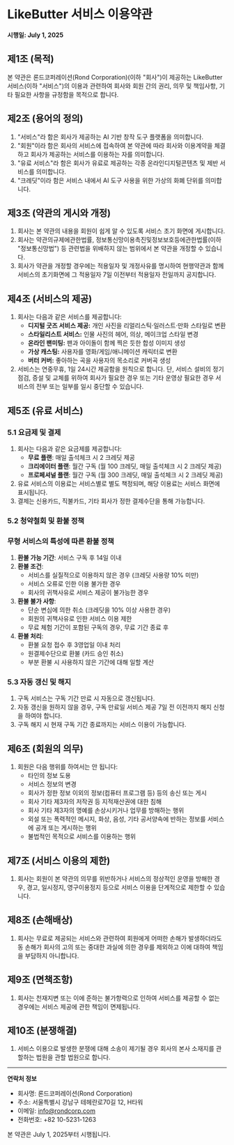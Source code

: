 # **LikeButter 서비스 이용약관**

**시행일: July 1, 2025**

## **제1조 (목적)**

본 약관은 론드코퍼레이션(Rond Corporation)(이하 "회사")이 제공하는 LikeButter 서비스(이하 "서비스")의 이용과 관련하여 회사와 회원 간의 권리, 의무 및 책임사항, 기타 필요한 사항을 규정함을 목적으로 합니다.

## **제2조 (용어의 정의)**

1. "서비스"라 함은 회사가 제공하는 AI 기반 창작 도구 플랫폼을 의미합니다.
2. "회원"이라 함은 회사의 서비스에 접속하여 본 약관에 따라 회사와 이용계약을 체결하고 회사가 제공하는 서비스를 이용하는 자를 의미합니다.
3. "유료 서비스"라 함은 회사가 유료로 제공하는 각종 온라인디지털콘텐츠 및 제반 서비스를 의미합니다.
4. "크레딧"이라 함은 서비스 내에서 AI 도구 사용을 위한 가상의 화폐 단위를 의미합니다.

## **제3조 (약관의 게시와 개정)**

1. 회사는 본 약관의 내용을 회원이 쉽게 알 수 있도록 서비스 초기 화면에 게시합니다.
2. 회사는 약관의규제에관한법률, 정보통신망이용촉진및정보보호등에관한법률(이하 "정보통신망법") 등 관련법을 위배하지 않는 범위에서 본 약관을 개정할 수 있습니다.
3. 회사가 약관을 개정할 경우에는 적용일자 및 개정사유를 명시하여 현행약관과 함께 서비스의 초기화면에 그 적용일자 7일 이전부터 적용일자 전일까지 공지합니다.

## **제4조 (서비스의 제공)**

1. 회사는 다음과 같은 서비스를 제공합니다:
   - **디지털 굿즈 서비스 제공:** 개인 사진을 리얼리스틱·일러스트·만화 스타일로 변환
   - **스타일리스트 서비스:** 인물 사진의 헤어, 의상, 메이크업 스타일 변경
   - **온라인 팬미팅:** 팬과 아이돌이 함께 찍은 듯한 합성 이미지 생성
   - **가상 캐스팅:** 사용자를 영화/게임/애니메이션 캐릭터로 변환
   - **버터 커버:** 좋아하는 곡을 사용자의 목소리로 커버곡 생성
2. 서비스는 연중무휴, 1일 24시간 제공함을 원칙으로 합니다. 단, 서비스 설비의 정기점검, 증설 및 교체를 위하여 회사가 필요한 경우 또는 기타 운영상 필요한 경우 서비스의 전부 또는 일부를 일시 중단할 수 있습니다.

## **제5조 (유료 서비스)**

### **5.1 요금제 및 결제**

1. 회사는 다음과 같은 요금제를 제공합니다:
   - **무료 플랜**: 매일 출석체크 시 2 크레딧 제공
   - **크리에이터 플랜**: 월간 구독 (월 100 크레딧, 매일 출석체크 시 2 크레딧 제공)
   - **프로페셔널 플랜**: 월간 구독 (월 300 크레딧, 매일 출석체크 시 2 크레딧 제공)
2. 유료 서비스의 이용료는 서비스별로 별도 책정되며, 해당 이용료는 서비스 화면에 표시됩니다.
3. 결제는 신용카드, 직불카드, 기타 회사가 정한 결제수단을 통해 가능합니다.

### **5.2 청약철회 및 환불 정책**

### **무형 서비스의 특성에 따른 환불 정책**

1. **환불 가능 기간**: 서비스 구독 후 14일 이내
2. **환불 조건**:
   - 서비스를 실질적으로 이용하지 않은 경우 (크레딧 사용량 10% 미만)
   - 서비스 오류로 인한 이용 불가한 경우
   - 회사의 귀책사유로 서비스 제공이 불가능한 경우
3. **환불 불가 사항**:
   - 단순 변심에 의한 취소 (크레딧을 10% 이상 사용한 경우)
   - 회원의 귀책사유로 인한 서비스 이용 제한
   - 무료 체험 기간이 포함된 구독의 경우, 무료 기간 종료 후
4. **환불 처리**:
   - 환불 요청 접수 후 3영업일 이내 처리
   - 원결제수단으로 환불 (카드 승인 취소)
   - 부분 환불 시 사용하지 않은 기간에 대해 일할 계산

### **5.3 자동 갱신 및 해지**

1. 구독 서비스는 구독 기간 만료 시 자동으로 갱신됩니다.
2. 자동 갱신을 원하지 않을 경우, 구독 만료일 서비스 제공 7일 전 이전까지 해지 신청을 하여야 합니다.
3. 구독 해지 시 현재 구독 기간 종료까지는 서비스 이용이 가능합니다.

## **제6조 (회원의 의무)**

1. 회원은 다음 행위를 하여서는 안 됩니다:
   - 타인의 정보 도용
   - 서비스 정보의 변경
   - 회사가 정한 정보 이외의 정보(컴퓨터 프로그램 등) 등의 송신 또는 게시
   - 회사 기타 제3자의 저작권 등 지적재산권에 대한 침해
   - 회사 기타 제3자의 명예를 손상시키거나 업무를 방해하는 행위
   - 외설 또는 폭력적인 메시지, 화상, 음성, 기타 공서양속에 반하는 정보를 서비스에 공개 또는 게시하는 행위
   - 불법적인 목적으로 서비스를 이용하는 행위

## **제7조 (서비스 이용의 제한)**

1. 회사는 회원이 본 약관의 의무를 위반하거나 서비스의 정상적인 운영을 방해한 경우, 경고, 일시정지, 영구이용정지 등으로 서비스 이용을 단계적으로 제한할 수 있습니다.

## **제8조 (손해배상)**

1. 회사는 무료로 제공되는 서비스와 관련하여 회원에게 어떠한 손해가 발생하더라도 동 손해가 회사의 고의 또는 중대한 과실에 의한 경우를 제외하고 이에 대하여 책임을 부담하지 아니합니다.

## **제9조 (면책조항)**

1. 회사는 천재지변 또는 이에 준하는 불가항력으로 인하여 서비스를 제공할 수 없는 경우에는 서비스 제공에 관한 책임이 면제됩니다.

## **제10조 (분쟁해결)**

1. 서비스 이용으로 발생한 분쟁에 대해 소송이 제기될 경우 회사의 본사 소재지를 관할하는 법원을 관할 법원으로 합니다.

---

**연락처 정보**

- 회사명: 론드코퍼레이션(Rond Corporation)
- 주소: 서울특별시 강남구 테헤란로70길 12, H타워
- 이메일: info@rondcorp.com
- 전화번호: +82 10-5231-1263

본 약관은 July 1, 2025부터 시행됩니다.
